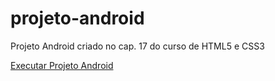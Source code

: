 # projeto-android
 Projeto Android criado no cap. 17 do curso de HTML5 e CSS3

<a href="https://viniciusgons.github.io/projeto-android/">Executar Projeto Android</a>